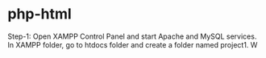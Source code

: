 # php-html
Step-1: Open XAMPP Control Panel and start Apache and MySQL services. In XAMPP folder, go to htdocs folder and create a folder named project1. W
